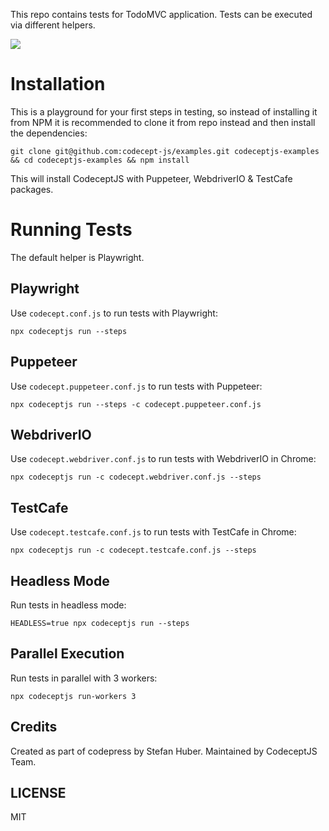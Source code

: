 This repo contains tests for TodoMVC application.
Tests can be executed via different helpers.

![](todo.png)

# Installation

This is a playground for your first steps in testing, so instead of installing it from NPM it is recommended to clone it from repo instead and then install the dependencies:

```
git clone git@github.com:codecept-js/examples.git codeceptjs-examples && cd codeceptjs-examples && npm install
```

This will install CodeceptJS with Puppeteer, WebdriverIO & TestCafe packages. 

# Running Tests

The default helper is Playwright.

## Playwright

Use `codecept.conf.js` to run tests with Playwright:

```
npx codeceptjs run --steps
```

## Puppeteer

Use `codecept.puppeteer.conf.js` to run tests with Puppeteer:

```
npx codeceptjs run --steps -c codecept.puppeteer.conf.js 
```


## WebdriverIO

Use `codecept.webdriver.conf.js` to run tests with WebdriverIO in Chrome:

```
npx codeceptjs run -c codecept.webdriver.conf.js --steps 
```

## TestCafe

Use `codecept.testcafe.conf.js` to run tests with TestCafe in Chrome:

```
npx codeceptjs run -c codecept.testcafe.conf.js --steps 
```

## Headless Mode

Run tests in headless mode:

```
HEADLESS=true npx codeceptjs run --steps
```

## Parallel Execution

Run tests in parallel with 3 workers:

```
npx codeceptjs run-workers 3
```

## Credits

Created as part of codepress by Stefan Huber.
Maintained by CodeceptJS Team.

## LICENSE

MIT
